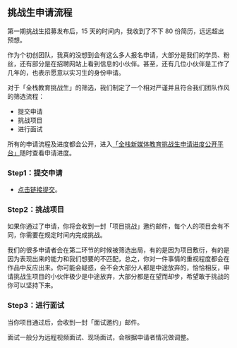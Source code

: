 ## 挑战生申请流程

第一期挑战生招募发布后，15 天的时间内，我收到了不下 80 份简历，远远超出预想。

作为个初创团队，我真的没想到会有这么多人报名申请，大部分是我们的学员、粉丝，还有部分是在招聘网站上看到信息的小伙伴。甚至，还有几位小伙伴是工作了几年的，也表示愿意以实习生的身份申请。

对于「全栈教育挑战生」的筛选，我们制定了一个相对严谨并且符合我们团队作风的筛选流程：

- 提交申请
- 挑战项目
- 进行面试

所有的申请流程及进度都会公开，进入[「全栈新媒体教育挑战生申请进度公开平台」](https://trello.com/invite/b/9YGCwTmA/19c4e0d53e5913fda805f1ab2ba9b5e3/%E5%85%A8%E6%A0%88%E6%95%99%E8%82%B2%E6%8C%91%E6%88%98%E7%94%9F%E7%94%B3%E8%AF%B7%E8%BF%9B%E5%BA%A6%E6%B5%81)随时查看申请进度。

### Step1：提交申请

- [点击链接提交](http://qr10.cn/F62Hya)。

### Step2：挑战项目

如果你通过了申请，你将会收到一封「项目挑战」邀约邮件，每个人的项目会有不同，你需要在规定时间内完成挑战。

我们的很多申请者会在第二环节的时候被筛选出局，有的是因为项目敷衍，有的是因为表现出来的能力和我们想要的不匹配，总之，你对一件事情的重视程度都会在作品中反应出来。你可能会疑惑，会不会大部分人都是中途放弃的，恰恰相反，申请挑战生项目的小伙伴极少是中途放弃，大部分都是在望而却步，希望敢于挑战的你可以坚持下来。

### Step3：进行面试

当你项目通过后，会收到一封「面试邀约」邮件。

面试一般分为远程视频面试、现场面试，会根据申请者情况做调整。
